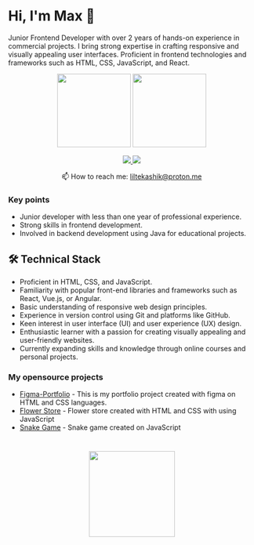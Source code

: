 # Hi, I'm Max 👋
Junior Frontend Developer with over 2 years of hands-on experience in commercial projects. I bring strong expertise in crafting responsive and visually appealing user interfaces. Proficient in frontend technologies and frameworks such as HTML, CSS, JavaScript, and React.

<p align='center'>
   <a href="https://github-readme-stats.vercel.app/api?username=liltekashik&show_icons=true&count_private=true"><img height=150 src="https://github-readme-stats.vercel.app/api?username=liltekashik&show_icons=true&count_private=true"/></a>
   <a href="https://github.com/liltekashik/github-readme-stats"><img height=150 src="https://github-readme-stats.vercel.app/api/top-langs/?username=liltekashik&layout=compact"/></a>
</p>

<p align='center'>
   <a href="https://www.linkedin.com/in/maxim-kozich/">
       <img src="https://img.shields.io/badge/linkedin-%230077B5.svg?&style=for-the-badge&logo=linkedin&logoColor=white"/>
   </a>
   <a href="https://t.me/liltekashik">
       <img src="https://img.shields.io/badge/Telegram-2CA5E0?style=for-the-badge&logo=telegram&logoColor=white"/>
   </a>
<p align='center'>
   📫 How to reach me: <a href='mailto:liltekashik@proton.me'>liltekashik@proton.me</a>
</p>


### Key points
*   Junior developer with less than one year of professional experience.
*   Strong skills in frontend development.
*   Involved in backend development using Java for educational projects.


## 🛠 Technical Stack
* Proficient in HTML, CSS, and JavaScript.
* Familiarity with popular front-end libraries and frameworks such as React, Vue.js, or Angular.
* Basic understanding of responsive web design principles.
* Experience in version control using Git and platforms like GitHub.
* Keen interest in user interface (UI) and user experience (UX) design.
* Enthusiastic learner with a passion for creating visually appealing and user-friendly websites.
* Currently expanding skills and knowledge through online courses and personal projects.

### My opensource projects

*   [Figma-Portfolio](https://github.com/liltekashik/Figma-Portfolio) - This is my portfolio project created with figma on HTML and CSS languages.
*   [Flower Store](https://github.com/liltekashik/flower-store) - Flower store created with HTML and CSS with using JavaScript
*   [Snake Game](https://github.com/liltekashiksnake-game-2d) - Snake game created on JavaScript

<div align="center" style="margin: 40px 0">
   <a href="https://github.com/liltekashik/github-profile-views-counter">
       <img width="175px" src="https://komarev.com/ghpvc/?username=liltekashik&color=DE002D">
   </a>
</div>
